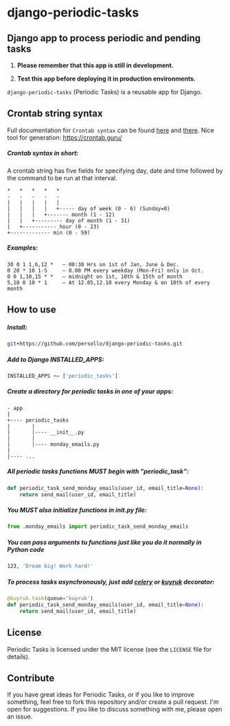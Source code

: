 
# django-periodic-tasks


Django app to process periodic and pending tasks
-----------------------------

1. **Please remember that this app is still in development.**

2. **Test this app before deploying it in production environments.**


```django-periodic-tasks``` (Periodic Tasks) is a reusable app for Django.


Crontab string syntax
---------------------

Full documentation for ```Crontab syntax``` can be found [here](http://pubs.opengroup.org/onlinepubs/9699919799/utilities/crontab.html) and [there](http://www.adminschoice.com/crontab-quick-reference).
Nice tool for generation: https://crontab.guru/

##### Crontab syntax in short:

A crontab string has five fields for specifying day, date and time followed by the command to be run at that interval.

```
*   *   *   *   *
-   -   -   -   -
|   |   |   |   |
|   |   |   |   +----- day of week (0 - 6) (Sunday=0)
|   |   |   +------- month (1 - 12)
|   |   +--------- day of month (1 - 31)
|   +----------- hour (0 - 23)
+------------- min (0 - 59)
```

##### Examples:

```
30 0 1 1,6,12 *   — 00:30 Hrs on 1st of Jan, June & Dec.
0 20 * 10 1-5     — 8.00 PM every weekday (Mon-Fri) only in Oct.
0 0 1,10,15 * *	  — midnight on 1st, 10th & 15th of month
5,10 0 10 * 1     — At 12.05,12.10 every Monday & on 10th of every month
```


How to use
----------

##### Install:

```bash
git+https://github.com/persollo/django-periodic-tasks.git

```

##### Add to Django INSTALLED_APPS:

```python
INSTALLED_APPS += ['periodic_tasks']
```

##### Create a directory for periodic tasks in one of your apps:

```
- app
|
+---- periodic_tasks
|       |
|       |---- __init__.py
|       |
|       |---- monday_emails.py
|
|---- ...
```

##### All periodic tasks functions MUST begin with "periodic_task":

```python
def periodic_task_send_monday_emails(user_id, email_title=None):
    return send_mail(user_id, email_title)
```

##### You MUST also initialize functions in __init__.py file:

```python
from .monday_emails import periodic_task_send_monday_emails
```

##### You can pass arguments tu functions just like you do it normally in Python code

```bash
123, 'Dream big! Work hard!'
```

##### To process tasks asynchronously, just add [celery](http://www.celeryproject.org/) or [kuyruk](https://github.com/cenkalti/kuyruk) decorator:

```python
@kuyruk.task(queue='kuyruk')
def periodic_task_send_monday_emails(user_id, email_title=None):
    return send_mail(user_id, email_title)
```

License
-------

Periodic Tasks is licensed under the MIT license (see the ```LICENSE``` file for details).


Contribute
----------

If you have great ideas for Periodic Tasks, or if you like to improve something, feel free to fork this repository and/or create a pull request. I'm open for suggestions. If you like to discuss something with me, please open an issue.
